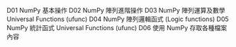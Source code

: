 D01 NumPy 基本操作
D02 NumPy 陣列進階操作
D03 NumPy 陣列運算及數學 Universal Functions (ufunc)
D04 NumPy 陣列邏輯函式 (Logic functions)
D05 NumPy 統計函式 Universal Functions (ufunc)
D06 使用 NumPy 存取各種檔案內容
